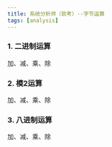 ```yaml
---
title: 系统分析师（软考）--字节运算
tags: [analysis]
---
```


### 1. 二进制运算

加、减、乘、除

### 2. 模2运算

加、减、乘、除

### 3. 八进制运算

加、减、乘、除